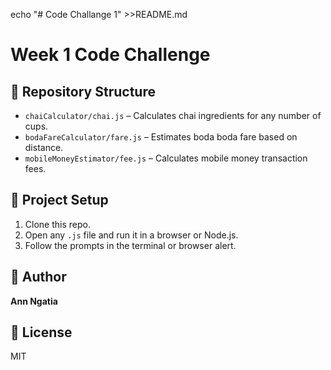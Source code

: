 echo "# Code Challange 1" >>README.md
# Week 1 Code Challenge

## 📁 Repository Structure
- `chaiCalculator/chai.js` – Calculates chai ingredients for any number of cups.
- `bodaFareCalculator/fare.js` – Estimates boda boda fare based on distance.
- `mobileMoneyEstimator/fee.js` – Calculates mobile money transaction fees.

## 🔧 Project Setup
1. Clone this repo.
2. Open any `.js` file and run it in a browser or Node.js.
3. Follow the prompts in the terminal or browser alert.

## 👤 Author
**Ann Ngatia**

## 📄 License
MIT
